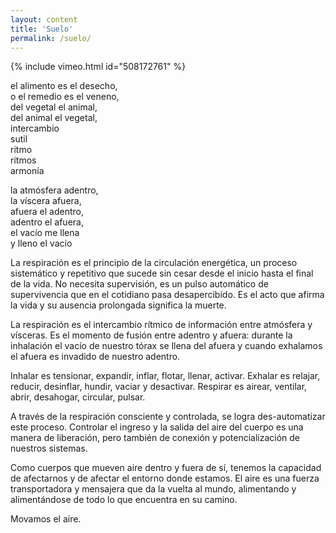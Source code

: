 ```yaml
---
layout: content
title: 'Suelo'
permalink: /suelo/
---
```

{% include vimeo.html id="508172761" %}

el alimento es el desecho,  
o el remedio es el veneno,  
del vegetal el animal,  
del animal el vegetal,  
intercambio  
sutil  
ritmo  
ritmos  
armonía

la atmósfera adentro,  
la víscera afuera,  
afuera el adentro,  
adentro el afuera,  
el vacío me llena  
y lleno el vacío

La respiración es el principio de la circulación energética, un proceso sistemático y repetitivo que sucede sin cesar desde el inicio hasta el final de la vida. No necesita supervisión, es un pulso automático de supervivencia que en el cotidiano pasa desapercibido. Es el acto que afirma la vida y su ausencia prolongada significa la muerte.

La respiración es el intercambio rítmico de información entre atmósfera y vísceras. Es el momento de fusión entre adentro y afuera: durante la inhalación el vacío de nuestro tórax se llena del afuera y cuando exhalamos el afuera es invadido de nuestro adentro.

Inhalar es tensionar, expandir, inflar, flotar, llenar, activar. Exhalar es relajar, reducir, desinflar, hundir, vaciar y desactivar. Respirar es airear, ventilar, abrir, desahogar, circular, pulsar.

A través de la respiración consciente y controlada, se logra des-automatizar este proceso. Controlar el ingreso y la salida del aire del cuerpo es una manera de liberación, pero también de conexión y potencialización de nuestros sistemas.

Como cuerpos que mueven aire dentro y fuera de sí, tenemos la capacidad de afectarnos y de afectar el entorno donde estamos. El aire es una fuerza transportadora y mensajera que da la vuelta al mundo, alimentando y alimentándose de todo lo que encuentra en su camino.

Movamos el aire.
